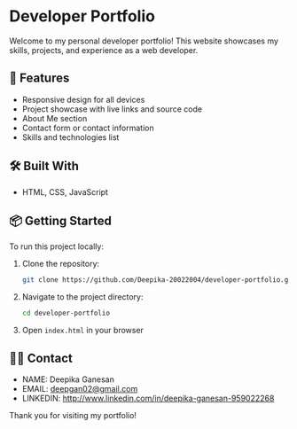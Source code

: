 # Developer Portfolio

Welcome to my personal developer portfolio! This website showcases my skills, projects, and experience as a web developer.

## 🚀 Features

- Responsive design for all devices
- Project showcase with live links and source code
- About Me section
- Contact form or contact information
- Skills and technologies list

## 🛠️ Built With

- HTML, CSS, JavaScript
  
## 📦 Getting Started

To run this project locally:

1. Clone the repository:
   ```bash
   git clone https://github.com/Deepika-20022004/developer-portfolio.git
   ```
2. Navigate to the project directory:
   ```bash
   cd developer-portfolio
   ```
3. Open `index.html` in your browser  

## 🙋‍♀️ Contact

- NAME: Deepika Ganesan
- EMAIL: deepgan02@gmail.com
- LINKEDIN: http://www.linkedin.com/in/deepika-ganesan-959022268

Thank you for visiting my portfolio!
